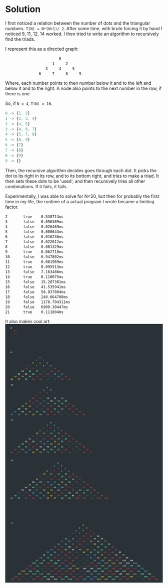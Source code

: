 # Solution
I first noticed a relation between the number of dots and the triangular numbers. `T(N) = N*(N+1)/ 2`. After some time, with brute forcing it by hand I noticed 9, 11, 12, 14 worked. I then tried to write an algorithm to recursively find the triads.

I represent this as a directed graph:
```
                        0  
                     1     2  
                  3     4     5  
               6     7     8     9  
```

Where, each number points to then number below it and to the left and below it and to the right. A node also points to the next number in the row, if there is one

So, if `N = 4`, `T(N) = 10`. 

```js
0 -> {1, 2}
1 -> {2, 3, 4}
2 -> {4, 5}
3 -> {4, 6, 7}
4 -> {5, 7, 8}
5 -> {8, 9}
6 -> {7}
7 -> {8}
8 -> {9}
9 -> {}
```

Then, the recursive algorithm decides goes through each dot. It picks the dot to its right in its row, and to its bottom right, and tries to make a triad. It then sets these dots to be 'used', and then recursively tries all other combinations. If it fails, it fails. 

Experimentally, I was able to solve for N<20, but then for probably the first time in my life, the runtime of a actual program I wrote became a limiting factor.

```
2       true    0.538713ms
3       false   0.056309ms
4       false   0.026469ms
5       false   0.008643ms
6       false   0.016236ms
7       false   0.022612ms
8       false   0.081329ms
9       true    0.062718ms
10      false   0.947802ms
11      true    0.081989ms
12      true    0.095513ms
13      false   7.163486ms
14      true    0.110075ms
15      false   15.207301ms
16      false   41.535941ms
17      false   58.837804ms
18      false   240.664708ms
19      false   1178.704311ms
20      false   6909.30447ms
21      true    0.111804ms
```

It also makes cool art:
![](./triads.png)